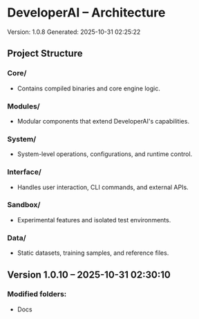 # DeveloperAI – Architecture
Version: 1.0.8
Generated: 2025-10-31 02:25:22

## Project Structure

### Core/
- Contains compiled binaries and core engine logic.

### Modules/
- Modular components that extend DeveloperAI's capabilities.

### System/
- System-level operations, configurations, and runtime control.

### Interface/
- Handles user interaction, CLI commands, and external APIs.

### Sandbox/
- Experimental features and isolated test environments.

### Data/
- Static datasets, training samples, and reference files.


## Version 1.0.10 – 2025-10-31 02:30:10

### Modified folders:
- Docs
